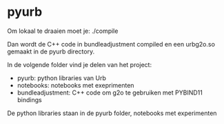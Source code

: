 # pyurb

Om lokaal te draaien moet je:
./compile

Dan wordt de C++ code in bundleadjustment compiled en een urbg2o.so gemaakt in de pyurb directory.

In de volgende folder vind je delen van het project:
- pyurb: python libraries van Urb
- notebooks: notebooks met exeprimenten
- bundleadjustment: C++ code om g2o te gebruiken met PYBIND11 bindings

De python libraries staan in de pyurb folder, notebooks met experimenten
